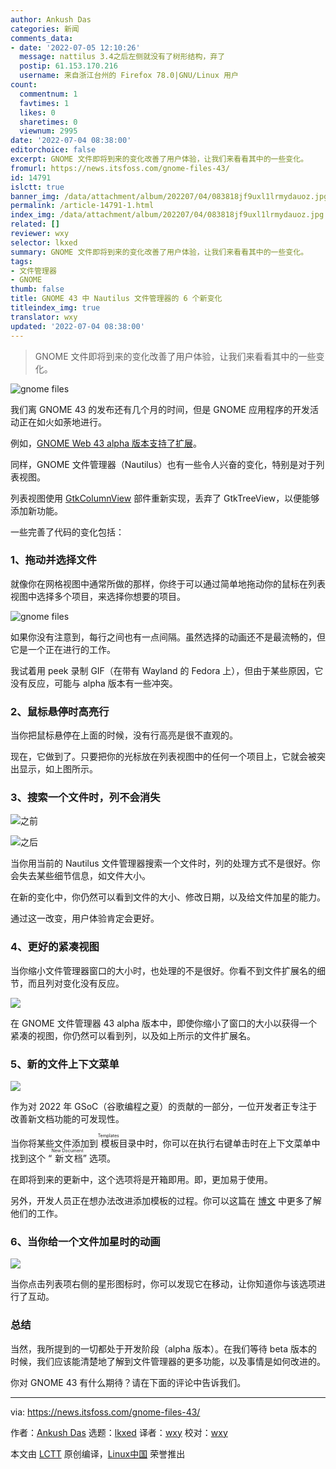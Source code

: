 ```yaml
---
author: Ankush Das
categories: 新闻
comments_data:
- date: '2022-07-05 12:10:26'
  message: nattilus 3.4之后左侧就没有了树形结构，弃了
  postip: 61.153.170.216
  username: 来自浙江台州的 Firefox 78.0|GNU/Linux 用户
count:
  commentnum: 1
  favtimes: 1
  likes: 0
  sharetimes: 0
  viewnum: 2995
date: '2022-07-04 08:38:00'
editorchoice: false
excerpt: GNOME 文件即将到来的变化改善了用户体验，让我们来看看其中的一些变化。
fromurl: https://news.itsfoss.com/gnome-files-43/
id: 14791
islctt: true
banner_img: /data/attachment/album/202207/04/083818jf9uxl1lrmydauoz.jpg
permalink: /article-14791-1.html
index_img: /data/attachment/album/202207/04/083818jf9uxl1lrmydauoz.jpg.thumb.jpg
related: []
reviewer: wxy
selector: lkxed
summary: GNOME 文件即将到来的变化改善了用户体验，让我们来看看其中的一些变化。
tags:
- 文件管理器
- GNOME
thumb: false
title: GNOME 43 中 Nautilus 文件管理器的 6 个新变化
titleindex_img: true
translator: wxy
updated: '2022-07-04 08:38:00'
---
```



> 
> GNOME 文件即将到来的变化改善了用户体验，让我们来看看其中的一些变化。
> 
> 
> 


![gnome files](/data/attachment/album/202207/04/083818jf9uxl1lrmydauoz.jpg)


我们离 GNOME 43 的发布还有几个月的时间，但是 GNOME 应用程序的开发活动正在如火如荼地进行。


例如，[GNOME Web 43 alpha 版本支持了扩展](https://news.itsfoss.com/gnome-web-extensions-dev/)。


同样，GNOME 文件管理器（Nautilus）也有一些令人兴奋的变化，特别是对于列表视图。


列表视图使用 [GtkColumnView](https://gitlab.gnome.org/GNOME/nautilus/-/commit/6708861ed174e2b2423df0500df9987cdaf2adc0) 部件重新实现，丢弃了 GtkTreeView，以便能够添加新功能。


一些完善了代码的变化包括：


### 1、拖动并选择文件


就像你在网格视图中通常所做的那样，你终于可以通过简单地拖动你的鼠标在列表视图中选择多个项目，来选择你想要的项目。


![gnome files](/data/attachment/album/202207/04/083818gh0a0e906esh05z5.jpg)


如果你没有注意到，每行之间也有一点间隔。虽然选择的动画还不是最流畅的，但它是一个正在进行的工作。


我试着用 peek 录制 GIF（在带有 Wayland 的 Fedora 上），但由于某些原因，它没有反应，可能与 alpha 版本有一些冲突。


### 2、鼠标悬停时高亮行


当你把鼠标悬停在上面的时候，没有行高亮是很不直观的。


现在，它做到了。只要把你的光标放在列表视图中的任何一个项目上，它就会被突出显示，如上图所示。


### 3、搜索一个文件时，列不会消失


![之前](/data/attachment/album/202207/04/083818by467s4vpr4n7iys.jpg)


![之后](/data/attachment/album/202207/04/083819cz63zydga936jird.jpg)


当你用当前的 Nautilus 文件管理器搜索一个文件时，列的处理方式不是很好。你会失去某些细节信息，如文件大小。


在新的变化中，你仍然可以看到文件的大小、修改日期，以及给文件加星的能力。


通过这一改变，用户体验肯定会更好。


### 4、更好的紧凑视图


当你缩小文件管理器窗口的大小时，也处理的不是很好。你看不到文件扩展名的细节，而且列对变化没有反应。


![](/data/attachment/album/202207/04/083819u3qyhj93wbcqzy3c.jpg)


在 GNOME 文件管理器 43 alpha 版本中，即使你缩小了窗口的大小以获得一个紧凑的视图，你仍然可以看到列，以及如上所示的文件扩展名。


### 5、新的文件上下文菜单


![](/data/attachment/album/202207/04/083819y3lvvbkv33ppplly.jpg)


作为对 2022 年 GSoC（谷歌编程之夏）的贡献的一部分，一位开发者正专注于改善新文档功能的可发现性。


当你将某些文件添加到<ruby> 模板 <rt>  Templates </rt></ruby>目录中时，你可以在执行右键单击时在上下文菜单中找到这个 “<ruby> 新文档 <rt>  New Document </rt></ruby>” 选项。


在即将到来的更新中，这个选项将是开箱即用。即，更加易于使用。


另外，开发人员正在想办法改进添加模板的过程。你可以这篇在 [博文](https://ignapk.blogspot.com/2022/06/gsoc-2022-first-update-planning.html) 中更多了解他们的工作。


### 6、当你给一个文件加星时的动画


![](/data/attachment/album/202207/04/084003q3q73brfu5w38kn3.gif)


当你点击列表项右侧的星形图标时，你可以发现它在移动，让你知道你与该选项进行了互动。


### 总结


当然，我所提到的一切都处于开发阶段（alpha 版本）。在我们等待 beta 版本的时候，我们应该能清楚地了解到文件管理器的更多功能，以及事情是如何改进的。


你对 GNOME 43 有什么期待？请在下面的评论中告诉我们。




---


via: <https://news.itsfoss.com/gnome-files-43/>


作者：[Ankush Das](https://news.itsfoss.com/author/ankush/) 选题：[lkxed](https://github.com/lkxed) 译者：[wxy](https://github.com/wxy) 校对：[wxy](https://github.com/wxy)


本文由 [LCTT](https://github.com/LCTT/TranslateProject) 原创编译，[Linux中国](https://linux.cn/) 荣誉推出
